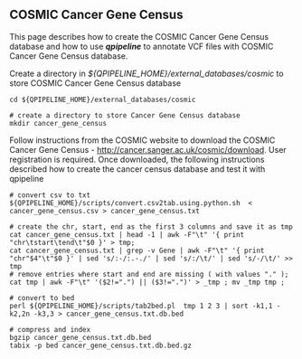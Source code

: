 
## COSMIC Cancer Gene Census

This page describes how to create the COSMIC Cancer Gene Census database and how to use **_qpipeline_** to annotate VCF files with COSMIC Cancer Gene Census database.


Create a directory in *${QPIPELINE_HOME}/external_databases/cosmic* to store COSMIC Cancer Gene Census database
```
cd ${QPIPELINE_HOME}/external_databases/cosmic

# create a directory to store Cancer Gene Census database
mkdir cancer_gene_census
```
Follow instructions from the COSMIC website to download the COSMIC Cancer Gene Census - http://cancer.sanger.ac.uk/cosmic/download. User registration is required. 
Once downloaded, the following instructions described how to create the cancer census database and test it with qpipeline

```
# convert csv to txt 
${QPIPELINE_HOME}/scripts/convert.csv2tab.using.python.sh  < cancer_gene_census.csv > cancer_gene_census.txt

# create the chr, start, end as the first 3 columns and save it as tmp 
cat cancer_gene_census.txt | head -1 | awk -F"\t" '{ print "chr\tstart\tend\t"$0 }' > tmp;
cat cancer_gene_census.txt | grep -v Gene | awk -F"\t" '{ print "chr"$4"\t"$0 }' | sed 's/:-/:.-./' | sed 's/:/\t/' | sed 's/-/\t/' >> tmp
# remove entries where start and end are missing ( with values "." );
cat tmp | awk -F"\t" '($2!=".") || ($3!=".")' > _tmp ; mv _tmp tmp ;

# convert to bed 
perl ${QPIPELINE_HOME}/scripts/tab2bed.pl  tmp 1 2 3 | sort -k1,1 -k2,2n -k3,3 > cancer_gene_census.txt.db.bed

# compress and index 
bgzip cancer_gene_census.txt.db.bed
tabix -p bed cancer_gene_census.txt.db.bed.gz
```
